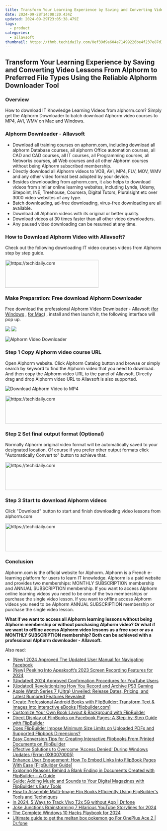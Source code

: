 ```yaml
---
title: Transform Your Learning Experience by Saving and Converting Video Lessons From Alphorm to Preferred File Types Using the Reliable Alphorm Downloader Tool
date: 2024-09-28T14:08:20.434Z
updated: 2024-09-29T23:05:38.479Z
tags:
  - product
categories:
  - allavsoft
thumbnail: https://thmb.techidaily.com/0ef39d9a604e71499226be4f237e87d1b86c04c6f94c96b9949bbc0cc087d2d2.jpg
---
```


## Transform Your Learning Experience by Saving and Converting Video Lessons From Alphorm to Preferred File Types Using the Reliable Alphorm Downloader Tool

### Overview

How to download IT Knowledge Learning Videos from alphorm.com? Simply get the Alphorm Downloader to batch download Alphorm video courses to MP4, AVI, WMV on Mac and Windows.

### Alphorm Downloader - Allavsoft

* Download all training courses on aphorm.com, including download all alphorm Database courses, all alphorm Office automation courses, all CAD and CAD courses, all IT courses, all Programming courses, all Networks courses, all Web courses and all other Alphorm courses without being Alphorm subscribed membership.
* Directly download all Alphorm videos to VOB, AVI, MP4, FLV, MOV, WMV and any other video format best adopted by your device.
* Besides downlooading from aphorm.com, it also helps to download videos from similar online learning websites, including Lynda, Udemy, Sitepoint, INE, Treehouse, Coursera, Digital Tutors, Pluralsight etc over 3000 video websites of any type.
* Batch downloading, ad-free downloading, virus-free downloading are all available.
* Download all Alphorm videos with its original or better quality.
* Download videos at 30 times faster than all other video downloaders.
* Any paused video downloading can be resumed at any time.

### How to Download Alphorm Video with Allavsoft?

Check out the following downloading IT video courses videos from Alphorm step by step guide.

<!-- affiliate ads begin -->
<a href="https://aligracehair.sjv.io/c/5597632/2016129/19272" target="_top" id="2016129">
  <img src="//a.impactradius-go.com/display-ad/19272-2016129" border="0" alt="https://techidaily.com" width="300" height="90"/>
</a>
<img height="0" width="0" src="https://aligracehair.sjv.io/i/5597632/2016129/19272" style="position:absolute;visibility:hidden;" border="0" />
<!-- affiliate ads end -->

### Make Preparation: Free download Alphorm Downloader

Free download the professional Alphorm Video Downloader - Allavsoft ([for Windows](https://tools.techidaily.com/allavsoft/products/) , [for Mac](https://tools.techidaily.com/allavsoft/products/)) , install and then launch it, the following interface will pop up.

[![](https://www.allavsoft.com/how-to/../images/how-to/free-download-win.jpg)](https://tools.techidaily.com/allavsoft/products/) [![](https://www.allavsoft.com/how-to/../images/how-to/free-download-mac.jpg)](https://tools.techidaily.com/allavsoft/products/)

![Alphorm Video Downloader](https://www.allavsoft.com/how-to/../images/allavsoft/screen-shot-600.jpg)

### Step 1 Copy Alphorm video course URL

Open Alphorm website. Click Alphorm Catalog button and browse or simply search by keyword to find the Alphorm video that you need to download. And then copy the Alphorm video URL to the panel of Allavsoft. Directly drag and drop Alphorm video URL to Allavsoft is also supported.

![Download Alphorm Video to MP4](https://www.allavsoft.com/how-to/../images/how-to/download-rtmp-video/download-rtmp-video.jpg)

<!-- affiliate ads begin -->
<a href="https://appsumo.8odi.net/c/5597632/2044586/7443" target="_top" id="2044586">
  <img src="//a.impactradius-go.com/display-ad/7443-2044586" border="0" alt="https://techidaily.com" width="728" height="90"/>
</a>
<img height="0" width="0" src="https://appsumo.8odi.net/i/5597632/2044586/7443" style="position:absolute;visibility:hidden;" border="0" />
<!-- affiliate ads end -->

### Step 2 Set final output format (Optional)

Normally Alphorm original video format will be automatically saved to your designated location. Of course if you prefer other output formats click "Automatically Convert to" button to achieve that.

<!-- affiliate ads begin -->
<a href="https://appsumo.8odi.net/c/5597632/2087485/7443" target="_top" id="2087485">
  <img src="//a.impactradius-go.com/display-ad/7443-2087485" border="0" alt="https://techidaily.com" width="728" height="90"/>
</a>
<img height="0" width="0" src="https://appsumo.8odi.net/i/5597632/2087485/7443" style="position:absolute;visibility:hidden;" border="0" />
<!-- affiliate ads end -->

### Step 3 Start to download Alphorm videos

Click "Download" button to start and finish downloading video lessons from alphorm.com

<!-- affiliate ads begin -->
<a href="https://appsumo.8odi.net/c/5597632/2123735/7443" target="_top" id="2123735">
  <img src="//a.impactradius-go.com/display-ad/7443-2123735" border="0" alt="https://techidaily.com" width="600" height="90"/>
</a>
<img height="0" width="0" src="https://appsumo.8odi.net/i/5597632/2123735/7443" style="position:absolute;visibility:hidden;" border="0" />
<!-- affiliate ads end -->

### Conclusion

Alphorm.com is the official website for Alphorm. Alphorm is a French e-learning platform for users to learn IT knowledge. Alphorm is a paid website and provides two memberships: MONTHLY SUBSCRIPTION membership and ANNUAL SUBSCRIPTION membership. If you want to access Alphorm online learning videos you need to be one of the two memberships or purchase the single video lesson. If you want to offline access Alphorm videos you need to be Alphorm ANNUAL SUBSCRIPTION membership or purchase the single video lesson.

**What if we want to access all Alphorm learning lessons without being Alphorm membership or without purchasing Alphorm video? Or what if we want to offline access Alphorm video lessons as a free user or as a MONTHLY SUBSCRIPTION membership? Both can be achieved with a professional Alphorm downloader - Allavsoft.**

<ins class="adsbygoogle"
     style="display:block"
     data-ad-format="autorelaxed"
     data-ad-client="ca-pub-7571918770474297"
     data-ad-slot="1223367746"></ins>

<ins class="adsbygoogle"
     style="display:block"
     data-ad-client="ca-pub-7571918770474297"
     data-ad-slot="8358498916"
     data-ad-format="auto"
     data-full-width-responsive="true"></ins>

<span class="atpl-alsoreadstyle">Also read:</span>
<div><ul>
<li><a href="https://facebook-video-content.techidaily.com/new-2024-approved-the-updated-user-manual-for-navigating-facebook/"><u>[New] 2024 Approved The Updated User Manual for Navigating Facebook</u></a></li>
<li><a href="https://screen-recording.techidaily.com/new-peeking-into-apeaksofts-2023-screen-recording-features-for-2024/"><u>[New] Peeking Into Apeaksoft’s 2023 Screen Recording Features for 2024</u></a></li>
<li><a href="https://facebook-video-share.techidaily.com/updated-2024-approved-confirmation-procedures-for-youtube-users/"><u>[Updated] 2024 Approved Confirmation Procedures for YouTube Users</u></a></li>
<li><a href="https://screen-activity-recording.techidaily.com/updated-revolutionizing-how-you-record-and-archive-ps3-gaming/"><u>[Updated] Revolutionizing How You Record and Archive PS3 Gaming</u></a></li>
<li><a href="https://tech-recovery.techidaily.com/apple-watch-series-7-ultra-unveiled-release-dates-pricing-and-latest-rumored-features-revealed/"><u>Apple Watch Series 7 (Ultra) Unveiled: Release Dates, Pricing, and Latest Rumored Features Revealed!</u></a></li>
<li><a href="https://win-alternatives.techidaily.com/create-professional-android-books-with-flipbuilder-transform-text-and-images-into-interactive-ebooks-flipbuildercom/"><u>Create Professional Android Books with FlipBuilder: Transform Text & Images Into Interactive eBooks [flipbuilder.com]</u></a></li>
<li><a href="https://win-alternatives.techidaily.com/customize-your-own-book-layout-and-background-with-flipbuilder/"><u>Customize Your Own Book Layout & Background with FlipBuilder</u></a></li>
<li><a href="https://win-alternatives.techidaily.com/direct-display-of-flipbooks-on-facebook-pages-a-step-by-step-guide-with-flipbuilder/"><u>Direct Display of FlipBooks on Facebook Pages: A Step-by-Step Guide with FlipBuilder</u></a></li>
<li><a href="https://win-alternatives.techidaily.com/does-flipbuilder-impose-minimum-size-limits-on-uploaded-pdfs-and-supported-flipbook-dimensions/"><u>Does FlipBuilder Impose Minimum Size Limits on Uploaded PDFs and Supported Flipbook Dimensions?</u></a></li>
<li><a href="https://win-alternatives.techidaily.com/easy-conversion-tips-for-creating-interactive-flipbooks-from-printed-documents-on-flipbuilder/"><u>Easy Conversion Tips for Creating Interactive Flipbooks From Printed Documents on FlipBuilder</u></a></li>
<li><a href="https://techidaily.com/effective-solutions-to-overcome-access-denied-during-windows-updates-error-0x80070005/"><u>Effective Solutions to Overcome 'Access Denied' During Windows Updates (Error: 0X80070005)</u></a></li>
<li><a href="https://win-alternatives.techidaily.com/enhance-user-engagement-how-to-embed-links-into-flipbook-pages-with-ease-flipbuilder-guide/"><u>Enhance User Engagement: How To Embed Links Into FlipBook Pages With Ease [FlipBuilder Guide]</u></a></li>
<li><a href="https://win-alternatives.techidaily.com/exploring-reasons-behind-a-blank-ending-in-documents-created-with-flipbuilder-a-guide/"><u>Exploring Reasons Behind a Blank Ending in Documents Created with FlipBuilder – A Guide</u></a></li>
<li><a href="https://win-alternatives.techidaily.com/guide-adding-music-and-sounds-to-your-digital-magazines-with-flipbuilders-easy-tools/"><u>Guide: Adding Music and Sounds to Your Digital Magazines with FlipBuilder's Easy Tools</u></a></li>
<li><a href="https://win-alternatives.techidaily.com/how-to-assemble-multi-image-flip-books-efficiently-using-flipbuilders-tools-and-techniques/"><u>How to Assemble Multi-Image Flip Books Efficiently Using FlipBuilder's Tools and Techniques</u></a></li>
<li><a href="https://android-location-track.techidaily.com/in-2024-5-ways-to-track-vivo-t2x-5g-without-app-drfone-by-drfone-virtual-android/"><u>In 2024, 5 Ways to Track Vivo T2x 5G without App | Dr.fone</u></a></li>
<li><a href="https://youtube-help.techidaily.com/joke-junctions-brainstorming-7-hilarious-youtube-storylines-for-2024/"><u>Joke Junctions Brainstorming 7 Hilarious YouTube Storylines for 2024</u></a></li>
<li><a href="https://some-skills.techidaily.com/the-complete-windows-10-hacks-playbook-for-2024/"><u>The Complete Windows 10 Hacks Playbook for 2024</u></a></li>
<li><a href="https://android-pokemon-go.techidaily.com/ultimate-guide-to-get-the-meltan-box-pokemon-go-for-oneplus-ace-2-drfone-by-drfone-virtual-android/"><u>Ultimate guide to get the meltan box pokemon go For OnePlus Ace 2 | Dr.fone</u></a></li>
</ul></div>

